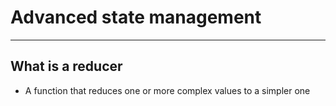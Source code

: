 # Advanced state management

---

 ## What is a reducer

- A function that reduces one or more complex values to a simpler one